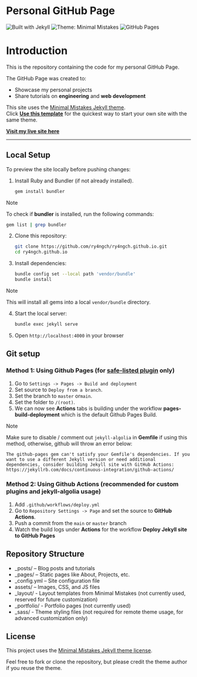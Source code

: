 # Personal GitHub Page
![Built with Jekyll](https://img.shields.io/badge/Built%20with-Jekyll-blue?logo=jekyll)
![Theme: Minimal Mistakes](https://img.shields.io/badge/Theme-Minimal%20Mistakes-lightgrey)
![GitHub Pages](https://img.shields.io/badge/Deployed%20on-GitHub%20Pages-222222?logo=github)


# Introduction
This is the repository containing the code for my personal GitHub Page.  

The GitHub Page was created to:
- Showcase my personal projects  
- Share tutorials on **engineering** and **web development**

This site uses the [Minimal Mistakes Jekyll theme](https://github.com/mmistakes/minimal-mistakes).  
Click [**Use this template**](https://github.com/mmistakes/mm-github-pages-starter/generate) for the quickest way to start your own site with the same theme.

[**Visit my live site here**](https://ry4ngch.github.io)

---

## Local Setup
To preview the site locally before pushing changes:
1. Install Ruby and Bundler (if not already installed).
    ```bash
    gem install bundler
    ```
> [!NOTE]
> To check if **bundler** is installed, run the following commands:
> ```bash
> gem list | grep bundler
> ```  

2. Clone this repository:
   ```bash
   git clone https://github.com/ry4ngch/ry4ngch.github.io.git
   cd ry4ngch.github.io
   ```

3. Install dependencies:
    ```bash
    bundle config set --local path 'vendor/bundle'
    bundle install
    ```
> [!NOTE]
> This will install all gems into a local `vendor/bundle` directory.

4. Start the local server:
    ```bash
    bundle exec jekyll serve
    ```
5. Open `http://localhost:4000` in your browser

## Git setup
### Method 1: Using Github Pages (for [safe-listed plugin](https://docs.github.com/en/pages/setting-up-a-github-pages-site-with-jekyll/about-github-pages-and-jekyll#plugins) only)
1. Go to `Settings -> Pages -> Build and deployment`
2. Set source to `Deploy from a branch`.
3. Set the branch to `master` or`main`.
4. Set the folder to `/(root)`.
5. We can now see **Actions** tabs is building under the workflow **pages-build-deployment** which is the default Github Pages Build.

> [!NOTE]
> Make sure to disable / comment out `jekyll-algolia` in **Gemfile** if using this method, otherwise, github will throw an error below:
> ```text
> The github-pages gem can't satisfy your Gemfile's dependencies. If you want to use a different Jekyll version or need additional dependencies, consider building Jekyll site with GitHub Actions: https://jekyllrb.com/docs/continuous-integration/github-actions/
> ```

### Method 2: Using Github Actions (recommended for custom plugins and jekyll-algolia usage)
1. Add `.github/workflows/deploy.yml`
2. Go to `Repository Settings -> Page` and set the source to **GitHub Actions**.
3. Push a commit from the `main` or `master` branch
4. Watch the build logs under **Actions** for the workflow **Deploy Jekyll site to GitHub Pages**

## Repository Structure

- _posts/ – Blog posts and tutorials
- _pages/ – Static pages like About, Projects, etc.
- _config.yml – Site configuration file
- assets/ – Images, CSS, and JS files
- _layout/ - Layout templates from Minimal Mistakes (not currently used, reserved for future customization)
- _portfolio/ - Portfolio pages (not currently used)
- _sass/ - Theme styling files (not required for remote theme usage, for advanced customization only)

## License

This project uses the [Minimal Mistakes Jekyll theme license](https://github.com/mmistakes/minimal-mistakes/blob/master/LICENSE).

Feel free to fork or clone the repository, but please credit the theme author if you reuse the theme.
